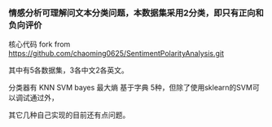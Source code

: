
### 情感分析可理解问文本分类问题，本数据集采用2分类，即只有正向和负向评价

 核心代码 fork from https://github.com/chaoming0625/SentimentPolarityAnalysis.git
  
 其中有5各数据集，3各中文2各英文。
 
 分类器有 KNN SVM bayes 最大熵 基于字典 5种，但除了使用sklearn的SVM可以调试通过外，
 
 其它几种自己实现的目前还有点问题。
 